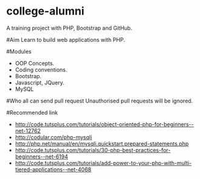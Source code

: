 # college-alumni
A training project with PHP, Bootstrap and GitHub.

#Aim
Learn to build web applications with PHP.

#Modules
- OOP Concepts.
- Coding conventions.
- Bootstrap.
- Javascript, JQuery.
- MySQL

#Who all can send pull request
Unauthorised pull requests will be ignored.


#Recommended link
- http://code.tutsplus.com/tutorials/object-oriented-php-for-beginners--net-12762
- http://codular.com/php-mysqli
- http://php.net/manual/en/mysqli.quickstart.prepared-statements.php
- http://code.tutsplus.com/tutorials/30-php-best-practices-for-beginners--net-6194
- http://code.tutsplus.com/tutorials/add-power-to-your-php-with-multi-tiered-applications--net-4068


